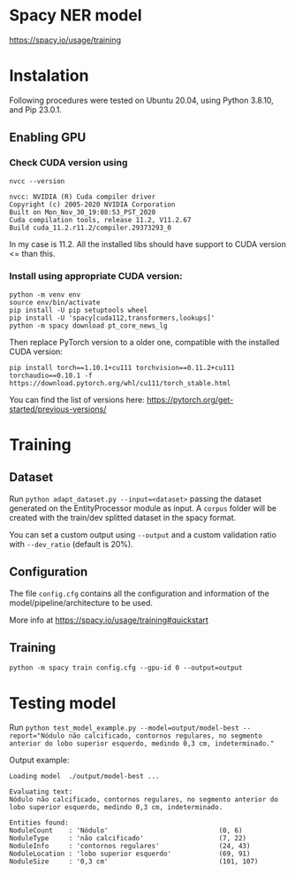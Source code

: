 # Spacy NER model

https://spacy.io/usage/training

# Instalation
Following procedures were tested on Ubuntu 20.04, using Python 3.8.10, and Pip 23.0.1.

## Enabling GPU

### Check CUDA version using
```
nvcc --version
```
```
nvcc: NVIDIA (R) Cuda compiler driver
Copyright (c) 2005-2020 NVIDIA Corporation
Built on Mon_Nov_30_19:08:53_PST_2020
Cuda compilation tools, release 11.2, V11.2.67
Build cuda_11.2.r11.2/compiler.29373293_0
```
In my case is 11.2. All the installed libs should have support to CUDA version <= than this.

### Install using appropriate CUDA version: 

```
python -m venv env
source env/bin/activate
pip install -U pip setuptools wheel
pip install -U 'spacy[cuda112,transformers,lookups]'
python -m spacy download pt_core_news_lg
```

Then replace PyTorch version to a older one, compatible with the installed CUDA version:
```
pip install torch==1.10.1+cu111 torchvision==0.11.2+cu111 torchaudio==0.10.1 -f https://download.pytorch.org/whl/cu111/torch_stable.html
```
You can find the list of versions here:
https://pytorch.org/get-started/previous-versions/

# Training

## Dataset
Run `python adapt_dataset.py --input=<dataset>` passing the dataset generated on the EntityProcessor module as input. A `corpus` folder will be created with the train/dev splitted dataset in the spacy format.

You can set a custom output using `--output` and a custom validation ratio with `--dev_ratio` (default is 20%).

## Configuration
The file `config.cfg` contains all the configuration and information of the model/pipeline/architecture to be used.

More info at https://spacy.io/usage/training#quickstart

## Training
```
python -m spacy train config.cfg --gpu-id 0 --output=output
```

# Testing model

Run `python test_model_example.py --model=output/model-best --report="Nódulo não calcificado, contornos regulares, no segmento anterior do lobo superior esquerdo, medindo 0,3 cm, indeterminado."`

Output example:

```
Loading model  ./output/model-best ...

Evaluating text:
Nódulo não calcificado, contornos regulares, no segmento anterior do lobo superior esquerdo, medindo 0,3 cm, indeterminado.

Entities found:
NoduleCount    : 'Nódulo'                            (0, 6) 
NoduleType     : 'não calcificado'                   (7, 22) 
NoduleInfo     : 'contornos regulares'               (24, 43) 
NoduleLocation : 'lobo superior esquerdo'            (69, 91) 
NoduleSize     : '0,3 cm'                            (101, 107)
```
